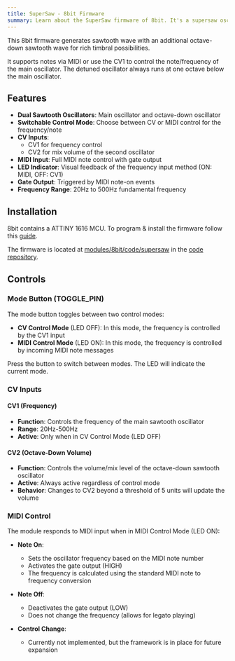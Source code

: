 ```yaml
---
title: SuperSaw - 8bit Firmware
summary: Learn about the SuperSaw firmware of 8bit. It's a supersaw oscillator. 
---
```


This 8bit firmware generates sawtooth wave with an additional octave-down sawtooth wave for rich timbral possibilities.

It supports notes via MIDI or use the CV1 to control the note/frequency of the main oscillator. The detuned oscillator always runs at one octave below the main oscillator.

## Features

- **Dual Sawtooth Oscillators**: Main oscillator and octave-down oscillator
- **Switchable Control Mode**: Choose between CV or MIDI control for the frequency/note
- **CV Inputs**: 
  - CV1 for frequency control
  - CV2 for mix volume of the second oscillator
- **MIDI Input**: Full MIDI note control with gate output
- **LED Indicator**: Visual feedback of the frequency input method (ON: MIDI, OFF: CV1)
- **Gate Output**: Triggered by MIDI note-on events
- **Frequency Range**: 20Hz to 500Hz fundamental frequency

## Installation

8bit contains a ATTINY 1616 MCU. To program & install the firmware follow this [guide](/docs/technical-details/programming-digital-modules).

The firmware is located at [modules/8bit/code/supersaw](https://github.com/bread-modular/bread-modular/tree/main/modules/8bit/code/supersaw) in the [code repository](https://github.com/bread-modular/bread-modular).

## Controls

### Mode Button (TOGGLE_PIN)

The mode button toggles between two control modes:
- **CV Control Mode** (LED OFF): In this mode, the frequency is controlled by the CV1 input
- **MIDI Control Mode** (LED ON): In this mode, the frequency is controlled by incoming MIDI note messages

Press the button to switch between modes. The LED will indicate the current mode.

### CV Inputs

#### CV1 (Frequency)

- **Function**: Controls the frequency of the main sawtooth oscillator
- **Range**: 20Hz-500Hz
- **Active**: Only when in CV Control Mode (LED OFF)

#### CV2 (Octave-Down Volume)

- **Function**: Controls the volume/mix level of the octave-down sawtooth oscillator
- **Active**: Always active regardless of control mode
- **Behavior**: Changes to CV2 beyond a threshold of 5 units will update the volume

### MIDI Control

The module responds to MIDI input when in MIDI Control Mode (LED ON):

- **Note On**: 
  - Sets the oscillator frequency based on the MIDI note number
  - Activates the gate output (HIGH)
  - The frequency is calculated using the standard MIDI note to frequency conversion
  
- **Note Off**:
  - Deactivates the gate output (LOW)
  - Does not change the frequency (allows for legato playing)

- **Control Change**:
  - Currently not implemented, but the framework is in place for future expansion


